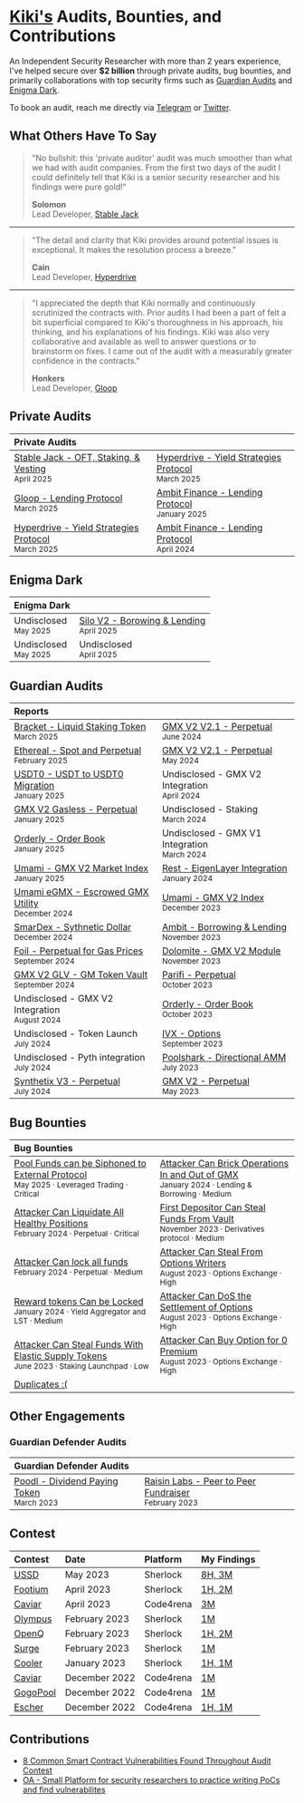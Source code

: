 # [Kiki's](https://twitter.com/Kiki_developer) Audits, Bounties, and Contributions

An Independent Security Researcher with more than 2 years experience, I've helped secure over **$2 billion** through private audits, bug bounties, and primarily collaborations with top security firms such as [Guardian Audits](https://guardianaudits.com/) and [Enigma Dark](https://www.enigmadark.com/). 

To book an audit, reach me directly via [Telegram](https://t.me/kiki_dev) or [Twitter](https://twitter.com/Kiki_developer).

## What Others Have To Say

> "No bullshit: this 'private auditor' audit was much smoother than what we had with audit companies. From the first two days of the audit I could definitely tell that Kiki is a senior security researcher and his findings were pure gold!" 
>
> **Solomon**  
> Lead Developer, [Stable Jack](https://x.com/StableJack_xyz)

---

> "The detail and clarity that Kiki provides around potential issues is exceptional. It makes the resolution process a breeze."  
>
> **Cain**  
> Lead Developer, [Hyperdrive](https://x.com/hyperdrivedefi)

---

> "I appreciated the depth that Kiki normally and continuously scrutinized the contracts with. Prior audits I had been a part of felt a bit superficial compared to Kiki's thoroughness in his approach, his thinking, and his explanations of his findings. Kiki was also very collaborative and available as well to answer questions or to brainstorm on fixes. I came out of the audit with a measurably greater confidence in the contracts." 
>
> **Honkers**  
> Lead Developer, [Gloop](https://x.com/gloopfinance)

## Private Audits

| Private Audits |  |
|:--------------|:--|
| [Stable Jack - OFT, Staking, & Vesting](Engagements/)<br><sub>April 2025</sub> | [Hyperdrive - Yield Strategies Protocol](Engagements/3:5:25_Hyperdrive_Final_Report.pdf)<br><sub>March 2025</sub> |
| [Gloop - Lending Protocol](Engagements/3:14:25_Gloop_Final_Report.pdf)<br><sub>March 2025</sub> | [Ambit Finance - Lending Protocol](Engagements/Ambit_Finance_Final_Report.pdf)<br><sub>January 2025</sub> |
| [Hyperdrive - Yield Strategies Protocol](Engagements/3:8:25_Hyperdrive_Final_Report.pdf)<br><sub>March 2025</sub> | [Ambit Finance - Lending Protocol](Engagements/4:22:24_Ambit_Final_Report.pdf)<br><sub>April 2024</sub> |

## Enigma Dark

| Enigma Dark |  |
|:-----------|:--|
| Undisclosed<br><sub>May 2025</sub> | [Silo V2 - Borowing & Lending](https://x.com/SiloFinance)<br><sub>April 2025</sub> |
| Undisclosed<br><sub>May 2025</sub> | Undisclosed<br><sub>April 2025</sub> |

## Guardian Audits

| Reports |  |
|:----------------|:----------------|
| [Bracket - Liquid Staking Token](https://2328915316-files.gitbook.io/~/files/v0/b/gitbook-x-prod.appspot.com/o/spaces%2FXs79h1Fq9RF5CisvRcu8%2Fuploads%2FFaRAPSHltXHNCTIsWs78%2FBracket%20Rd.2%20-%20LST%20Vault_report.pdf?alt=media&token=f93d5d12-a112-4976-a66d-8f5cb069ef0d)<br><sub>March 2025</sub> | [GMX V2 V2.1 - Perpetual](https://github.com/GuardianAudits/Audits/blob/main/GMX/2024-06-14_GMX_Updates_2.pdf)<br><sub>June 2024</sub> |
| [Ethereal - Spot and Perpetual](https://github.com/GuardianAudits/Audits/blob/main/Ethereal/2025-02-10_Ethereal_Vault.pdf)<br><sub>February 2025</sub> | [GMX V2 V2.1 - Perpetual](https://github.com/GuardianAudits/Audits/blob/main/GMX/2024-06-14_GMX_Updates_1.pdf)<br><sub>May 2024</sub> |
| [USDT0 - USDT to USDT0 Migration](https://github.com/GuardianAudits/Audits/blob/main/USDT0/USDT_Arbitrum_Upgrade.pdf)<br><sub>January 2025</sub> | Undisclosed - GMX V2 Integration<br><sub>April 2024</sub> |
| [GMX V2 Gasless - Perpetual](https://github.com/GuardianAudits/Audits/blob/main/GMX/2025-02-27_GMX_Gasless.pdf)<br><sub>January 2025</sub> | Undisclosed - Staking<br><sub>March 2024</sub> |
| [Orderly - Order Book](https://github.com/GuardianAudits/Audits/blob/main/Orderly/2025-02-24_Orderly_Vault.pdf)<br><sub>January 2025</sub> | Undisclosed - GMX V1 Integration<br><sub>March 2024</sub> |
| [Umami - GMX V2 Market Index](https://github.com/GuardianAudits/Audits/blob/main/Umami/2025-01-26_Umami_GMX_PositionManager.pdf)<br><sub>January 2025</sub> | [Rest - EigenLayer Integration](https://github.com/GuardianAudits/Audits/blob/main/RestFinance/2024-01-26_Rest_Finance.pdf)<br><sub>January 2024</sub> |
| [Umami eGMX - Escrowed GMX Utility](https://github.com/GuardianAudits/Audits/blob/main/eGMX/2025-01-22_eGMX.pdf)<br><sub>December 2024</sub> | [Umami - GMX V2 Index](https://github.com/GuardianAudits/Audits/blob/main/Umami/2024-01-10_Umami.pdf)<br><sub>December 2023</sub> |
| [SmarDex - Sythnetic Dollar](https://github.com/GuardianAudits/Audits/blob/main/Smardex/12-18-2024_Smardex_USDN.pdf)<br><sub>December 2024</sub> | [Ambit - Borrowing & Lending](https://github.com/GuardianAudits/Audits/blob/main/Ambit/2023-12-06_Ambit.pdf)<br><sub>November 2023</sub> |
| [Foil - Perpetual for Gas Prices](https://github.com/GuardianAudits/Audits/blob/main/Foil/2024-10-28_Foil.pdf)<br><sub>September 2024</sub> | [Dolomite - GMX V2 Module](https://github.com/GuardianAudits/Audits/blob/main/Dolomite/2024-01-11_Dolomite.pdf)<br><sub>November 2023</sub> |
| [GMX V2 GLV - GM Token Vault](https://github.com/GuardianAudits/Audits/blob/main/GMX/2024-09-03_GMX_GLV.pdf)<br><sub>September 2024</sub> | [Parifi - Perpetual](https://github.com/GuardianAudits/Audits/blob/main/PariFi/2024-01-24_PariFi.pdf)<br><sub>October 2023</sub> |
| Undisclosed - GMX V2 Integration<br><sub>August 2024</sub> | [Orderly - Order Book](https://github.com/GuardianAudits/Audits/blob/main/Orderly/2023-10-25_Orderly.pdf)<br><sub>October 2023</sub> |
| Undisclosed - Token Launch<br><sub>July 2024</sub> | [IVX - Options](https://github.com/GuardianAudits/Audits/blob/main/IVX/09-13-2023-IVX.pdf)<br><sub>September 2023</sub> |
| Undisclosed - Pyth integration<br><sub>July 2024</sub> | [Poolshark - Directional AMM](https://github.com/GuardianAudits/Audits/blob/main/Poolshark/Poolshark_Limit_Audit.pdf)<br><sub>July 2023</sub> |
| [Synthetix V3 - Perpetual](https://github.com/GuardianAudits/Audits/blob/main/Synthetix/2025-03-03_Synthetix_BFP_2.pdf)<br><sub>July 2024</sub> | [GMX V2 - Perpetual](https://github.com/GuardianAudits/Audits/blob/main/GMX/2023-05-15_GMX_Synthetics.pdf)<br><sub>May 2023</sub> |

## Bug Bounties

| Bug Bounties |  |
|:-------------|:--|
| [Pool Funds can be Siphoned to External Protocol](Bounties/016.md)<br><sub>May 2025 · Leveraged Trading · Critical</sub> | [Attacker Can Brick Operations In and Out of GMX](Bounties/007.md)<br><sub>January 2024 · Lending & Borrowing · Medium</sub> |
| [Attacker Can Liquidate All Healthy Positions](Bounties/013.md)<br><sub>February 2024 · Perpetual · Critical</sub> | [First Depositor Can Steal Funds From Vault](Bounties/003.md)<br><sub>November 2023 · Derivatives protocol · Medium</sub> |
| [Attacker Can lock all funds](Bounties/015.md)<br><sub>February 2024 · Perpetual · Medium</sub> | [Attacker Can Steal From Options Writers](Bounties/006.md)<br><sub>August 2023 · Options Exchange · High</sub> |
| [Reward tokens Can be Locked](Bounties/012.md)<br><sub>January 2024 · Yield Aggregator and LST · Medium</sub> | [Attacker Can DoS the Settlement of Options](Bounties/005.md)<br><sub>August 2023 · Options Exchange · High</sub> |
| [Attacker Can Steal Funds With Elastic Supply Tokens](Bounties/002.md)<br><sub>June 2023 · Staking Launchpad · Low</sub> | [Attacker Can Buy Option for 0 Premium](Bounties/004.md)<br><sub>August 2023 · Options Exchange · High</sub> |
| [Duplicates :( ](Bounties/Duplicates/README.md)<br><sub></sub> |  |

## Other Engagements 

### Guardian Defender Audits

| Guardian Defender Audits |  |
|:------------------------|:--|
| [Poodl - Dividend Paying Token](Engagements/PoodlAuditTeam2.md)<br><sub>March 2023</sub> | [Raisin Labs - Peer to Peer Fundraiser](Engagements/Raisin_Audit.pdf)<br><sub>February 2023</sub> |

## Contest 

| Contest | Date | Platform | My Findings |
|:--------|:-----|:---------|:------------|
|[USSD](https://audits.sherlock.xyz/contests/82/report)|May 2023|Sherlock|[8H, 3M](Contests/ussd)|
|[Footium](https://audits.sherlock.xyz/contests/71/report)|April 2023|Sherlock|[1H, 2M](Contests/footium)|
|[Caviar](https://code4rena.com/reports/2023-04-caviar)|April 2023|Code4rena|[3M](Contests/caviar/second)|
|[Olympus](https://audits.sherlock.xyz/contests/50/report)|February 2023|Sherlock|[1M](Contests/olympus)|
|[OpenQ](https://audits.sherlock.xyz/contests/39)|February 2023|Sherlock|[1H, 2M](Contests/openq)|
|[Surge](https://audits.sherlock.xyz/contests/51/report)|February 2023|Sherlock|[1M](Contests/surge)|
|[Cooler](https://audits.sherlock.xyz/contests/36)|January 2023|Sherlock|[1H, 1M](Contests/cooler)|
|[Caviar](https://code4rena.com/reports/2022-12-caviar)|December 2022|Code4rena|[1M](Contests/caviar/first)|
|[GogoPool](https://code4rena.com/reports/2022-12-gogopool)|December 2022|Code4rena|[1M](Contests/gogo_pool)|
|[Escher](https://code4rena.com/reports/2022-12-escher)|December 2022|Code4rena|[1H, 1M](Contests/escher)|

## Contributions 
- [8 Common Smart Contract Vulnerabilities Found Throughout Audit Contest](https://medium.com/@kiki.auditor/8-common-smart-contract-vulnerabilities-found-throughout-audit-contest-d8f19c494f7e)
- [OA - Small Platform for security researchers to practice writing PoCs and find vulnerabilites](https://github.com/0xLanterns/OA)
